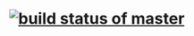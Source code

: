 # [![build status of master](https://travis-ci.org/domortiz/Triangle567.svg?branch=master)](https://travis-ci.org/domortiz/Triangle567)
